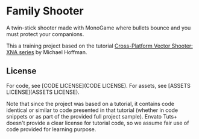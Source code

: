 # Family Shooter

A twin-stick shooter made with MonoGame where bullets bounce and you must protect your companions.

This a training project based on the tutorial [Cross-Platform Vector Shooter: XNA series](https://gamedevelopment.tutsplus.com/series/cross-platform-vector-shooter-xna--gamedev-10559)
by Michael Hoffman.

## License

For code, see [CODE LICENSE](CODE LICENSE).
For assets, see [ASSETS LICENSE](ASSETS LICENSE).

Note that since the project was based on a tutorial, it contains code identical or similar to code presented in that tutorial
(whether in code snippets or as part of the provided full project sample).
Envato Tuts+ doesn't provide a clear license for tutorial code, so we assume fair use of code provided for learning purpose.
